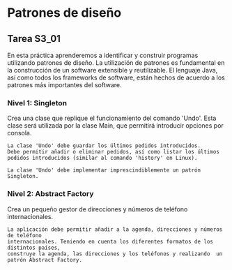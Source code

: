 # Patrones de diseño

## Tarea S3_01

En esta práctica aprenderemos a identificar y construir programas utilizando patrones de diseño. La utilización de patrones es fundamental en la construcción de un software extensible y reutilizable. El lenguaje Java, así como todos los frameworks de software, están hechos de acuerdo a los patrones más importantes del software.

### Nivel 1: Singleton

Crea una clase que replique el funcionamiento del comando 'Undo'. Esta clase será utilizada por la clase Main, que permitirá introducir opciones por consola.

    La clase 'Undo' debe guardar los últimos pedidos introducidos.
    Debe permitir añadir o eliminar pedidos, así como listar los últimos
    pedidos introducidos (similar al comando 'history' en Linux).

    La clase 'Undo' debe implementar imprescindiblemente un patrón Singleton.

### Nivel 2: Abstract Factory

Crea un pequeño gestor de direcciones y números de teléfono internacionales.

    La aplicación debe permitir añadir a la agenda, direcciones y números de teléfono
    internacionales. Teniendo en cuenta los diferentes formatos de los distintos países,
    construye la agenda, las direcciones y los teléfonos y realizando  un patrón Abstract Factory.
